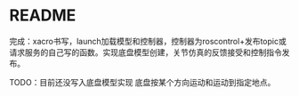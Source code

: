 # README

完成：xacro书写，launch加载模型和控制器，控制器为roscontrol+发布topic或请求服务的自己写的函数。实现底盘模型创建，关节仿真的反馈接受和控制指令发布。

TODO：目前还没写入底盘模型实现 底盘按某个方向运动和运动到指定地点。